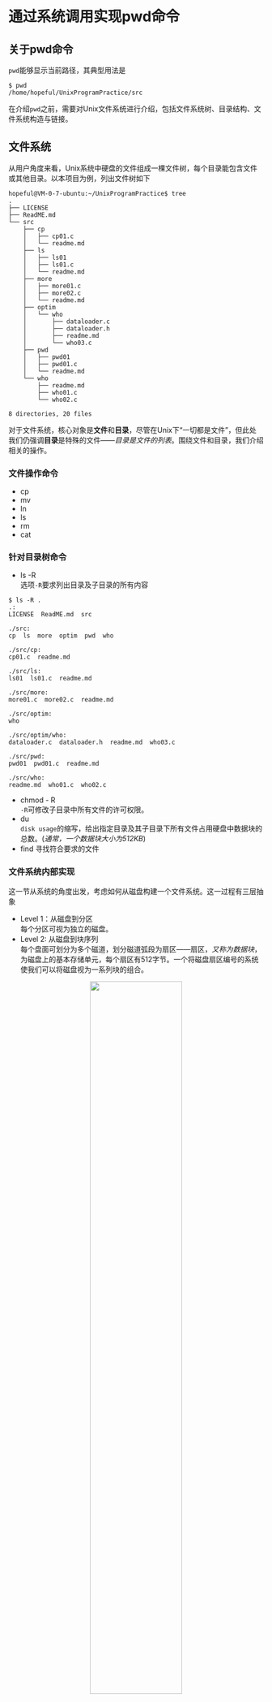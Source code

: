 # 通过系统调用实现pwd命令

## 关于pwd命令

`pwd`能够显示当前路径，其典型用法是

``` shell
$ pwd
/home/hopeful/UnixProgramPractice/src
```

在介绍`pwd`之前，需要对Unix文件系统进行介绍，包括文件系统树、目录结构、文件系统构造与链接。

## 文件系统

从用户角度来看，Unix系统中硬盘的文件组成一棵文件树，每个目录能包含文件或其他目录。以本项目为例，列出文件树如下

``` shell
hopeful@VM-0-7-ubuntu:~/UnixProgramPractice$ tree
.
├── LICENSE
├── ReadME.md
└── src
    ├── cp
    │   ├── cp01.c
    │   └── readme.md
    ├── ls
    │   ├── ls01
    │   ├── ls01.c
    │   └── readme.md
    ├── more
    │   ├── more01.c
    │   ├── more02.c
    │   └── readme.md
    ├── optim
    │   └── who
    │       ├── dataloader.c
    │       ├── dataloader.h
    │       ├── readme.md
    │       └── who03.c
    ├── pwd
    │   ├── pwd01
    │   ├── pwd01.c
    │   └── readme.md
    └── who
        ├── readme.md
        ├── who01.c
        └── who02.c

8 directories, 20 files
```

对于文件系统，核心对象是**文件**和**目录**，尽管在Unix下“一切都是文件”，但此处我们仍强调**目录**是特殊的文件——*目录是文件的列表*。围绕文件和目录，我们介绍相关的操作。

### 文件操作命令

- cp
- mv
- ln
- ls
- rm
- cat

### 针对目录树命令

- ls -R  
选项`-R`要求列出目录及子目录的所有内容

``` shell
$ ls -R .
.:
LICENSE  ReadME.md  src

./src:
cp  ls  more  optim  pwd  who

./src/cp:
cp01.c  readme.md

./src/ls:
ls01  ls01.c  readme.md

./src/more:
more01.c  more02.c  readme.md

./src/optim:
who

./src/optim/who:
dataloader.c  dataloader.h  readme.md  who03.c

./src/pwd:
pwd01  pwd01.c  readme.md

./src/who:
readme.md  who01.c  who02.c
```

- chmod - R  
`-R`可修改子目录中所有文件的许可权限。
- du  
`disk usage`的缩写，给出指定目录及其子目录下所有文件占用硬盘中数据块的总数。(*通常，一个数据块大小为512KB*)
- find
寻找符合要求的文件

### 文件系统内部实现

这一节从系统的角度出发，考虑如何从磁盘构建一个文件系统。这一过程有三层抽象

- Level 1：从磁盘到分区  
每个分区可视为独立的磁盘。
- Level 2: 从磁盘到块序列  
每个盘面可划分为多个磁道，划分磁道弧段为扇区——扇区，*又称为数据块*，为磁盘上的基本存储单元，每个扇区有512字节。一个将磁盘扇区编号的系统使我们可以将磁盘视为一系列块的组合。

<div align="center"><img src ="https://upload-images.jianshu.io/upload_images/2843224-46fb935cd31addbd.png?imageMogr2/auto-orient/strip|imageView2/2/w/690/format/webp" width=60%></div>  

- Level 3: 从块序列到三个区域的划分  

文件系统可用于存储  
    - 文件内容  
    - 文件属性(文件所有者、日期等)  
    - 目录(文件名的列表)  

Unix系统将磁盘块分成了:超级块、i-节点表和数据区，以存储上述三种不同类型的数据。  

<div align ="center"><img src = "https://s2.loli.net/2022/01/26/owdUDESZvmCOFi3.png" width=70%></div>

(1) 超级块  
该块用于存放文件系统本身的结构信息，包括文件系统大小和状态、标号、柱面组等。  

(2) i-节点表  
该块存放有关文件的详细信息，每个文件均具有属性，如大小、文件所有者、最近修改/访问时间，这些性质被记录在i-节点结构中。一般而言，一个inode为128字节，i-节点表是inode的列表。  

(3) 数据区  
该块存放每个文件的内容。磁盘上所有块的大小是一样的（例如，512KB），如果文件包含了超过一个块的内容，那么会被存放在多个磁盘块中。需要说明的是，目录是一种*特殊的文件*，其内容为文件名的列表。  

关于文件系统内部实现更多内容，可见[Oracle文档](https://docs.oracle.com/cd/E19253-01/819-7062/6n91k1fuj/index.html)。

### 目录

《数据结构》告诉我们，树是递归定义的抽象数学概念，其实现可通过父、子指针的链表。类似，用户所看到的目录树，其系统实现则是含指针的列表，接下来介绍目录树的系统视图。

![dirtree.png](https://s2.loli.net/2022/01/26/clqW6smf2AMHeEr.png)

对于每个目录而言，其必然有两项

- 当前目录 `.`
- 父级目录 `..`

*Note: 这也解释了为什么任一目录的链接数>=2*  
通过这种方式，我们能够从文件树的任一节点，通过回溯父级目录的方式走到根目录（根目录的判定条件为`inode(".") == inode("..")`）。这是编写`pwd`程序的基础。  
接下来我们回答三个问题，以阐明“目录是文件名的列表”这一观点

(1) “文件在目录中”的含义  
目录包含的是文件的引用，每个引用称为链接，文件的内容存储在数据块，文件的属性被记录在inode中，inode节点的编号和文件引用存储在目录中。  

以“文件`x`在目录`a`中”意味着在目录`a`中有一个指向编号为402的inode，其引用名为x。再次说明，文件内容存储在数据区，没有“文件名”，只有引用名（硬链接与符号链接）。  

(2) “目录包含子目录”的含义
与(1)类似，当前目录包含(inode编号，子目录引用)这一项。这并未矛盾，因为目录是一种特殊的文件，因此也具有inode编号。

(3) 多重链接及链接数

在`demodir`目录树中，inode402有两个链接，一个在目录`a`中，称为`x`；另一个在目录`d1`中，称为`xlink`。在文件系统中，并没有原始文件的概念（与创建时间无关），这两个链接状态完全相同，称为指向文件的硬链接。


### 文件系统的工作原理

接下来，从系统角度分析创建文件、查看文件时，文件系统是如何工作的。
#### 创建文件

考虑以下命令，该命令创建了`userlist`文件，并写入了当前系统的用户信息作为文件内容。

``` shell
who > userlist
```

- 1 分配inode  

文件属性的存储：内核首先找到空闲inode，编号47，将文件信息、属性记录在inode中。  

- 2 分配数据块  

文件内容的存储：新文件需要3个存储块，内核从空闲数据块中找到3个数据块，编号为200, 627和992。内核依次将文件内容复制到对应数据块中。  

- 3 更新inode  

根据*分配数据块*，更新inode47的数据块列表。  

- 4 更新目录  

当前可视为(inode, file_reference)的列表，当创建userlist文件后，应在当前目录增加这一记录(47, userlist)。

![creatnew.png](https://s2.loli.net/2022/01/27/hlTapOoQAgtqjub.png)


#### cat命令

考虑以下命令

``` shell
cat userlist
```

- 1 定位inode  

在当前目录中检索含userlist的项，并定位相应的inode编号为47。  

- 2 读取inode内容  

在inode节点表中定位inode 47，并读取其相应的结构信息，得知文件数据块为200, 627, 992。  

- 3 访问数据块  

不断调用`read`函数，使内核不断将字节从磁盘复制到内核缓冲区，进而到达用户空间。

![cat.png](https://s2.loli.net/2022/01/27/2fqyVRYU5tnojCD.png)  

## 相关系统调用

介绍目录树相关的命令及系统调用

(1) mkdir  

系统调用`mkdir`  
``` c
#include <sys/stat.h>
#include <sys/types.h>
int result = mkdir(char* pathname, mode_t mode);
```  

工作原理：(1)分配inode节点记录目录属性；(2)分配数据块，更新目录内容（'.'和'..'及其inode）；(3)更新父目录的目录内容(增加(inode, pathname))。

(2) rmdir

系统调用`rmdir`

```c
#include <unistd.h>
int result = rmdir(const char* path);
```
工作原理类似`mkdir`，由此也知道，`rmdir`仅限于删除空目录。

(3) rm

系统调用`unlink`

```c
#include <unistd.h>
int result = unlink(const char* path);
```

`rm`仅删除文件的链接，而非清除其在磁盘上的数据块内容；当链接数为0时，相应的inode与数据块自动释放。

(4) ln
创建文件链接，系统调用`ln`

```c
#include <unistd.h>
int result = link(const char* orig, const char* new);
```

(5) mv  

系统调用`rename`

```c
int result = rename(const char* from, const char* to);
```

`rename`的工作原理容易想到，其通过`link`复制链接至新路径，再通过`unlink`删除原有链接。


(6) cd  

系统调用`chdir`

``` c
#include <unistd.h>
int result = chdir(const char* path);
```

`cd`用于改变进程的当前目录，但并不影响目录文件。
在系统内部，进程有一个存放当前目录inode的变量，从一个目录进入另一个目录只是改变了该变量的值。

## pwd命令实现

考虑`pwd`的原理：
- 获取当前目录的inode编号('.')
- 回到父级目录，根据inode编号查询链接
- 递归执行，直到根目录

因此，需要实现以下三个函数

``` c
// 获取inode编号
ino_t get_inode(char* fname);
// 查询链接
void inum_to_name(ino_t this_inode, char* name, int buflen);
// 递归执行
void printpathto(ino_t this_inode);
```

具体实现见[pwd01.c](./pwd01.c),编译如下

``` shell
gcc pwd01.c -o pwd01
./pwd01
/home/hopeful/UnixProgramPractice/src/pwd
```
